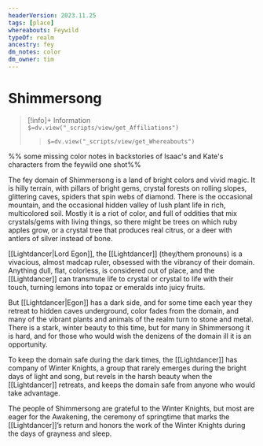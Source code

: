 ```yaml
---
headerVersion: 2023.11.25
tags: [place]
whereabouts: Feywild
typeOf: realm
ancestry: fey
dm_notes: color
dm_owner: tim
---
```

# Shimmersong
>[!info]+ Information  
> `$=dv.view("_scripts/view/get_Affiliations")`  
>> `$=dv.view("_scripts/view/get_Whereabouts")`

%% some missing color notes in backstories of Isaac's and Kate's characters from the feywild one shot%%

The fey domain of Shimmersong is a land of bright colors and vivid magic. It is hilly terrain, with pillars of bright gems, crystal forests on rolling slopes, glittering caves, spiders that spin webs of diamond. There is the occasional mountain, and the occasional hidden valley of lush plant life in rich, multicolored soil. Mostly it is a riot of color, and full of oddities that mix crystals/gems with living things, so there might be trees on which ruby apples grow, or a crystal tree that produces real citrus, or a deer with antlers of silver instead of bone.

[[Lightdancer|Lord Egon]], the [[Lightdancer]] (they/them pronouns) is a vivacious, almost madcap ruler, obsessed with the vibrancy of their domain. Anything dull, flat, colorless, is considered out of place, and the [[Lightdancer]] can transmute life to crystal or crystal to life with their touch, turning lemons into topaz or emeralds into juicy fruits. 

But [[Lightdancer|Egon]] has a dark side, and for some time each year they retreat to hidden caves underground, color fades from the domain, and many of the vibrant plants and animals of the realm turn to stone and metal. There is a stark, winter beauty to this time, but for many in Shimmersong it is hard, and for those who would wish the denizens of the domain ill it is an opportunity. 

To keep the domain safe during the dark times, the [[Lightdancer]] has company of Winter Knights, a group that rarely emerges during the bright days of light and song, but revels in the harsh beauty when the [[Lightdancer]] retreats, and keeps the domain safe from anyone who would take advantage.

The people of Shimmersong are grateful to the Winter Knights, but most are eager for the Awakening, the ceremony of springtime that marks the [[Lightdancer]]’s return and honors the work of the Winter Knights during the days of grayness and sleep.

